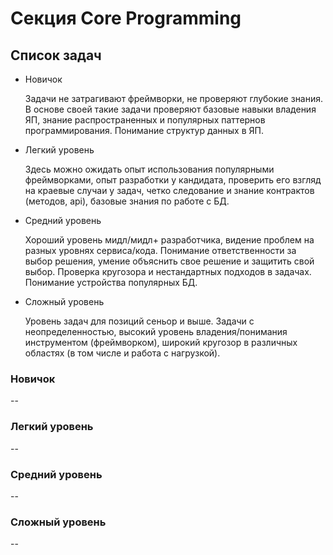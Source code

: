 # Секция Core Programming

## Список задач

* Новичок

    Задачи не затрагивают фреймворки, не проверяют глубокие знания. В основе своей такие задачи проверяют базовые навыки владения ЯП, знание распространенных и популярных паттернов программирования. Понимание структур данных в ЯП.

* Легкий уровень

    Здесь можно ожидать опыт использования популярными фреймворками, опыт разработки у кандидата, проверить его взгляд на краевые случаи у задач, четко следование и знание контрактов (методов, api), базовые знания по работе с БД.

* Средний уровень

    Хороший уровень мидл/мидл+ разработчика, видение проблем на разных уровнях сервиса/кода. Понимание ответственности за выбор решения, умение объяснить свое решение и защитить свой выбор. Проверка кругозора и нестандартных подходов в задачах. Понимание устройства популярных БД.

* Сложный уровень

    Уровень задач для позиций сеньор и выше. Задачи с неопределенностью, высокий уровень владения/понимания инструментом (фреймворком), широкий кругозор в различных областях (в том числе и работа с нагрузкой).

### Новичок

--

### Легкий уровень

--

### Средний уровень

--

### Сложный уровень

--
